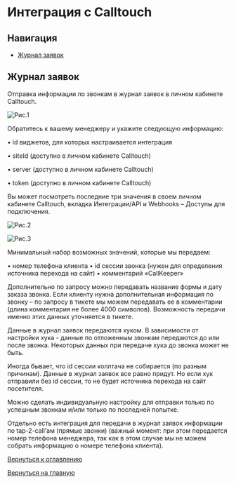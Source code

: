 # Интеграция с Calltouch 

## Навигация

* [Журнал заявок](#журнал-заявок)

## Журнал заявок

Отправка информации по звонкам в журнал заявок в личном кабинете Calltouch. 

![Рис.1](images/calltouch_journal.png)

Обратитесь к вашему менеджеру и укажите следующую информацию:

• id виджетов, для которых настраивается интеграция

• siteId (доступно в личном кабинете Calltouch)

• server (доступно в личном кабинете Calltouch)

• token (доступно в личном кабинете Calltouch)

Вы может посмотреть последние три значения в своем личном кабинете Calltouch, вкладка Интеграции/API и Webhooks – Доступы для подключения.

![Рис.2](images/calltouch_api.png)

![Рис.3](images/calltouch_data.png)

Минимальный набор возможных значений, которые мы передаем: 

• номер телефона клиента
• id сессии звонка (нужен для определения источника перехода на сайт)
• комментарий «CallKeeper»

Дополнительно по запросу можно передавать название формы и дату заказа звонка.
Если клиенту нужна дополнительная информация по звонку – по запросу в тикете мы можем передавать ее в комментарии (длина комментария не более 4000 символов). Возможность передачи именно этих данных уточняется в тикете.


Данные в журнал заявок передаются хуком. В зависимости от настройки хука - данные по отложенным звонкам передаются до или после звонка. Некоторых данных при передаче хука до звонка может не быть.

Иногда бывает, что id сессии коллтача не собирается (по разным причинам). Данные в журнал заявок все равно придут. Но если хук отправили без id сессии, то не будет источника перехода на сайт посетителя.

Можно сделать индивидуальную настройку для отправки только по успешным звонкам и/или только по последней попытке.

Отдельно есть интеграция для передачи в журнал заявок информации по tap-2-call’ам (прямые звонки) (важный момент: при этом передается номер телефона менеджера, так как в этом случае мы не можем собрать информацию о номере телефона клиента).


[Вернуться к оглавлению](#навигация)

[Вернуться на главную](/README.md#documentation) 
